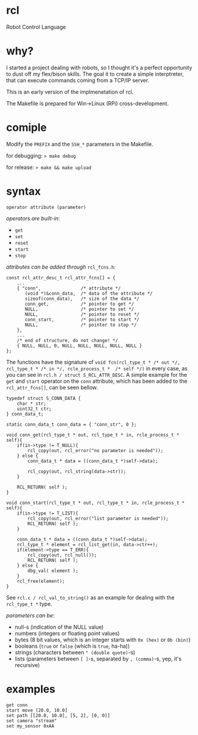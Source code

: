 # rcl
Robot Control Language

# why?
I started a project dealing with robots, so I thought it's a perfect opportunity to dust off my flex/bison skills. The goal it to create a simple interptreter, that can execute commands coming from a TCP/IP server.

This is an early version of the implmenetation of rcl.

The Makefile is prepared for Win->Linux (RPi) cross-development.

# comiple
Modify the ```PREFIX``` and the ```SSH_*``` parameters in the Makefile.

for debugging:
```> make debug```

for release:
```> make && make upload```

# syntax
```
operator attribute (parameter)
```
*operators are built-in*:
- ```get```
- ```set```
- ```reset```
- ```start```
- ```stop```

*attributes can be added through* ```rcl_fcns.h```:
```
const rcl_attr_desc_t rcl_attr_fcns[] = {
	...
	{ "conn",               /* attribute */
	   (void *)&conn_data,  /* data of the attribute */	
	   sizeof(conn_data),   /* size of the data */
	   conn_get,            /* pointer to get */
	   NULL,                /* pointer to set */
	   NULL,                /* pointer to reset */
	   conn_start,          /* pointer to start */
	   NULL,                /* pointer to stop */
	},
	...
	/* end of structure, do not change! */
	{ NULL, NULL, 0, NULL, NULL, NULL, NULL, NULL }
};
```
The functions have the signature of ```void fcn(rcl_type_t * /* out */, rcl_type_t * /* in */, rcle_process_t *  /* self */)``` in every case, as you can see in ```rcl.h / struct S_RCL_ATTR_DESC```.
A simple example for the ```get``` and ```start``` operator on the ```conn``` attribute, which has been added to the  ```rcl_attr_fcns[]```, can be seen bellow.
```
typedef struct S_CONN_DATA {
	char * str;
	uint32_t ctr;
} conn_data_t;

static conn_data_t conn_data = { "conn_str", 0 };

void conn_get(rcl_type_t * out, rcl_type_t * in, rcle_process_t * self){
	if(in->type != T_NULL){
		rcl_copy(out, rcl_error("no parameter is needed"));
	} else {
		conn_data_t * data = ((conn_data_t *)self->data);

		rcl_copy(out, rcl_string(data->str));
	}

	RCL_RETURN( self );
}

void conn_start(rcl_type_t * out, rcl_type_t * in, rcle_process_t * self){
	if(in->type != T_LIST){
		rcl_copy(out, rcl_error("list parameter is needed"));
		RCL_RETURN( self );
	}

	conn_data_t * data = ((conn_data_t *)self->data);
	rcl_type_t * element = rcl_list_get(in, data->ctr++);
	if(element->type == T_ERR){
		rcl_copy(out, rcl_null());
		RCL_RETURN( self );
	} else {
		dbg_val( element );
	}
	rcl_free(element);
}

```
See ```rcl.c / rcl_val_to_string()``` as an example for dealing with the ```rcl_type_t *``` type.

*parameters can be*:
- null-s (indication of the NULL value)
- numbers (integers or floating point values)
- bytes (8 bit values, which is an integer starts with ```0x (hex)``` or ```0b (bin)```)
- booleans (```true``` or ```false``` (which is ```true```, ha-ha))
- strings (characters between ```" (double quote)```-s)
- lists (parameters between ```[ ]```-s, separated by  ```, (comma)```-s, yep, it's recursive)

# examples
```
get conn
start move [20.0, 10.0]
set path [[20.0, 10.0], [5, 2], [0, 0]]
set camera "stream"
set my_sensor 0xAA
```
